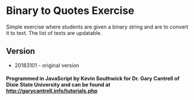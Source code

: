 # Binary to Quotes Exercise
Simple exercise where students are given a binary string and are to convert it to text. The list of texts are updatable.

## Version
* 20183101 - original version


#### Programmed in JavaScript by Kevin Southwick for Dr. Gary Cantrell of Dixie State University and can be found at http://garycantrell.info/tutorials.php